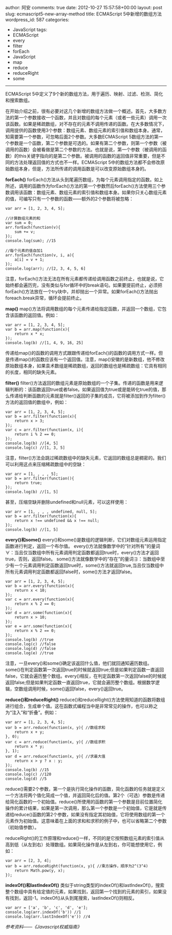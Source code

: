 author: 阿安
comments: true
date: 2012-10-27 15:57:58+00:00
layout: post
slug: ecmascript5-new-array-method
title: ECMAScript 5中新增的数组方法
wordpress_id: 587
categories:
- JavaScript
tags:
- ECMAScript
- every
- filter
- forEach
- JavaScript
- map
- reduce
- reduceRight
- some
---

ECMAScript 5中定义了9个新的数组方法，用于遍历、映射、过滤、检测、简化和搜索数组。

在开始介绍之前，很有必要对这几个新增的数组方法做一个概述。首先，大多数方法的第一个参数接收一个函数，并且对数组的每个元素（或者一些元素）调用一次该函数。如果是稀疏数组，对不存在的元素不调用传递的函数。在大多数情况下，调用提供的函数使用3个参数：数组元素、数组元素的索引值和数组本身。通常，知需要第一个参数，可忽略后面2个参数。大多数ECMAScript 5数组方法的第一个参数是一个函数，第二个参数是可选的。如果有第二个参数，则第一个参数（被调用的函数）会被看做是第二个参数的方法。也就是说，第一个参数（被调用的函数）的this关键字指向的是第二个参数。被调用的函数的返回值非常重要，但是不同的方法处理返回值的方式也不一样。ECMAScript 5中的数组方法都不会修改原始数组本身，但是，方法所传递的调用函数是可以改变原始数组本身的。<!-- more -->

**forEach()**
forEach()方法从头到尾遍历数组，为每个元素调用指定的函数。如上所述，调用的函数作为forEach()方法的第一个参数然后forEach()方法使用三个参数调用该函数：数组元素、数组元素的索引值和数组本身。如果你只关心数组元素的值，可编写只有一个参数的函数——额外的2个参数将被忽略：

    

    var arr = [1, 2, 3, 4, 5];

    //计算数组元素的和
    var sum = 0;
    arr.forEach(function(v){
        sum += v;
    });
    console.log(sum); //15

    //每个元素的值自加1
    arr.forEach(function(v, i, a){
        a[i] = v + 1;
    });
    console.log(arr); //[2, 3, 4, 5, 6]




注意，forEach()方法无法在所有元素都传递给调用函数之前终止，也就是说，它始终都会遍历完，没有类似与for循环中的break语句。如果要提前终止，必须把forEach()方法放在一个try块中，并却抛出一个异常。如果forEach()方法抛出foreach.break异常，循环会提前终止。

**map()**
map()方法将调用数组的每个元素传递给指定函数，并返回一个数组，它包含该函数的返回值。例如：

    

    var arr = [1, 2, 3, 4, 5];
    var b = arr.map(function(x){
        return x * x;
    });
    console.log(b) //[1, 4, 9, 16, 25]




传递给map()的函数的调用方式跟跟传递给forEach()的函数的调用方式一样。但是传递map()的函数应该有一个返回值。注意，map()安徽的是新数组，他不修改原始数组本身，如果袁术数组是稀疏数组，返回的数组也是稀疏数组：它具有相同的长度，相同的缺失元素。

**filter()**
filter()方法返回的数组元素是原始数组的一个子集。传递的函数是用来逻辑判断的：该函数返回true或者false。如果返回值为true或是能转化true的值，那么传递给判断函数的元素就是filter()返回的子集的成员，它将被添加到作为filter()方法的返回值的数组中，例如：

    

    var arr = [1, 2, 3, 4, 5];
    var b = arr.filter(function(x){
        return x > 3;
    });
    var c = arr.filter(function(x, i){
        return i % 2 == 0;
    });
    console.log(b) //[4, 5]
    console.log(c) //[1, 3, 5]




注意，filter()方法会跳过稀疏数组中的缺失元素，它返回的数组总是稠密的。我们可以利用这点来压缩稀疏数组中的空缺：

    

    var arr = [1, , , , 5];
    var b = arr.filter(function(){
        return true;
    });
    console.log(b) //[1, 5]




甚至，压缩空缺并删除undefined和null元素，可以这样使用：

    

    var arr = [1, , , , undefined, null, 5];
    var b = arr.filter(function(x){
        return x !== undefined && x !== null;
    });
    console.log(b) //[1, 5]





**every()和some()**
every()和some()是数组的逻辑判断，它们对数组元素运用指定函数进行判定，返回一个布尔值。
every()方法就像数学中的“针对所有”的量词∀：当且仅当数组中所有元素调用判定函数都返回true时，every()方法才返回true，否则，返回false。
some()方法就像数学中的“存在”的量词∃：当数组中至少有一个元素调用判定函数返回true时，some()方法就返回true,当且仅当数组中所有元素调用判定函数都返回false时，some()方法才返回false。

    

    var arr = [1, 2, 3, 4, 5];
    var b = arr.every(function(x){
        return x < 10;
    });
    var c = arr.every(function(x){
        return x % 2 == 0;
    });
    var d = arr.some(function(x){
        return x > 10;
    });
    var e = arr.some(function(x){
        return x % 2 == 0;
    });
    console.log(b) //true
    console.log(c) //false
    console.log(d) //false
    console.log(e) //true




注意，一旦every()和some()确定该返回什么值，他们就回通知遍历数组。some()在判定函数第一次返回true的时候就返回true;但是如果判定函数一直返回false，它就会遍历整个数组。every()相反，在判定函数第一次返回false的时候就返回false;但是如果判定函数一直返回true，它就会遍历整个数组。根据数学逻辑，空数组调用时候，some()返回false，every()返回true。

**reduce()和reduceRight()**
reduce()和reduceRight()方法使用知道的函数将数组进行组合，生成单个值。这在函数式编程当中是非常常见的操作，也可以称之为“注入”和“折叠”。例如：

    

    var arr = [1, 2, 3, 4, 5];
    var b = arr.reduce(function(x, y){ //数组求和
        return x + y;
    }, 0);
    var c = arr.reduce(function(x, y){ //数组求积
        return x * y;
    }, 1);
    var d = arr.reduce(function(x, y){ //求最大值
        return x > y ? x : y;
    });
    console.log(b) //15
    console.log(c) //120
    console.log(d) //5




reduce()需要2个参数，第一个是执行简化操作的函数，简化函数的任务就是定义一个方法将两个值化简成一个值，并返回简化后的值。第2个（可选）参数是传递给简化函数的一个初始值。reduce()所使用的函数的第一个参数是目前位置简化操作的累计结果，如果是第一次调用，那么第一个参数是一个初始值，它是就是传递给reduce()函数的第2个参数，如果没有指定其初始值，它将使用数组的第一个元素作为初始值。这意味着在上面的求和和求积的例子中，也可以省略第二个参数（初始值参数）。

reduceRight()的工作原理和reduce()一样，不同的是它按照数组元素的索引值从高到低（从左到右）处理数组。如果简化操作是从左到右，你可能想使用它，例如：

    

    var arr = [2, 3, 4];
    var b = arr.reduceRight(function(x, y){ //乘方操作，顺序为2^(3^4)
        return Math.pow(y, x);
    });





**indexOf()和lastIndexOf()**
类似于string类型的indexOf()和lastIndexOf()，搜索整个数组中具有给定值的元素，如果找到，返回第一个找到的元素的索引，如果没有找到，返回-1。indexOf()从头到尾搜索，lastIndexOf()则相反。

    

    var arr = ['a', 'b', 'c', 'd', 'e'];
    console.log(arr.indexOf('b')) //1
    console.log(arr.lastIndexOf('e')) //4






_参考资料——《Javascript权威指南》_
